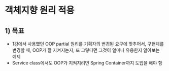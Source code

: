 # 객체지향 원리 적용

## 1) 목표

- 1강에서 사용했던 OOP partial 원리를 기획자의 변경된 요구에 맞추어서, 구현체를 변경할 때, OOP가 잘 지켜지는지, 또 그렇다면 그것이 얼마나 유용한지 알아보는 예제
- Service class에서도 OOP가 지켜지려면 Spring Container까지 도입을 해야 함
